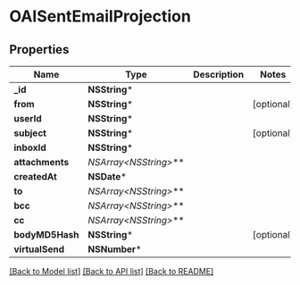 # OAISentEmailProjection

## Properties
Name | Type | Description | Notes
------------ | ------------- | ------------- | -------------
**_id** | **NSString*** |  | 
**from** | **NSString*** |  | [optional] 
**userId** | **NSString*** |  | 
**subject** | **NSString*** |  | [optional] 
**inboxId** | **NSString*** |  | 
**attachments** | **NSArray&lt;NSString*&gt;*** |  | 
**createdAt** | **NSDate*** |  | 
**to** | **NSArray&lt;NSString*&gt;*** |  | 
**bcc** | **NSArray&lt;NSString*&gt;*** |  | 
**cc** | **NSArray&lt;NSString*&gt;*** |  | 
**bodyMD5Hash** | **NSString*** |  | [optional] 
**virtualSend** | **NSNumber*** |  | 

[[Back to Model list]](../README#documentation-for-models) [[Back to API list]](../README#documentation-for-api-endpoints) [[Back to README]](../README)


